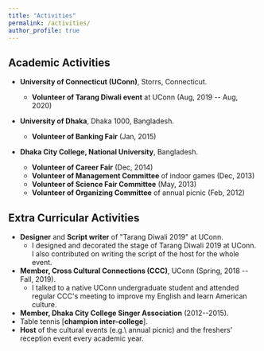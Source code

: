 ```yaml
---
title: "Activities"
permalink: /activities/
author_profile: true
---
```


## Academic Activities
* **University of Connecticut (UConn)**, Storrs, Connecticut.
  + **Volunteer of Tarang Diwali event** at UConn (Aug, 2019 -- Aug, 2020)

* **University of Dhaka**, Dhaka 1000, Bangladesh.
  + **Volunteer of Banking Fair** (Jan, 2015)

* **Dhaka City College, National University**, Bangladesh.
  + **Volunteer of Career Fair** (Dec, 2014)
  + **Volunteer of Management Committee** of indoor games (Dec, 2013)
  + **Volunteer of Science Fair Committee** (May, 2013)
  + **Volunteer of Organizing Committee** of annual picnic (Feb, 2012)

## Extra Curricular Activities
* **Designer** and **Script writer** of "Tarang Diwali 2019" at UConn.
  + I designed and decorated the stage of Tarang Diwali 2019 at UConn. I also contributed on writing the script of the host for the whole event.
* **Member, Cross Cultural Connections (CCC)**, UConn (Spring, 2018 -- Fall, 2019).
  + I talked to a native UConn undergraduate student and attended regular CCC's meeting to improve my English and learn American culture. 
* **Member, Dhaka City College Singer Association** (2012--2015).
* Table tennis [**champion inter-college**].
* **Host** of the cultural events (e.g.\ annual picnic) and the freshers' reception event every academic year.
